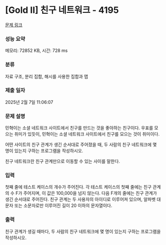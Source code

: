 # [Gold II] 친구 네트워크 - 4195 

[문제 링크](https://www.acmicpc.net/problem/4195) 

### 성능 요약

메모리: 72852 KB, 시간: 728 ms

### 분류

자료 구조, 분리 집합, 해시를 사용한 집합과 맵

### 제출 일자

2025년 2월 7일 11:06:07

### 문제 설명

<p>민혁이는 소셜 네트워크 사이트에서 친구를 만드는 것을 좋아하는 친구이다. 우표를 모으는 취미가 있듯이, 민혁이는 소셜 네트워크 사이트에서 친구를 모으는 것이 취미이다.</p>

<p>어떤 사이트의 친구 관계가 생긴 순서대로 주어졌을 때, 두 사람의 친구 네트워크에 몇 명이 있는지 구하는 프로그램을 작성하시오.</p>

<p>친구 네트워크란 친구 관계만으로 이동할 수 있는 사이를 말한다.</p>

### 입력 

 <p>첫째 줄에 테스트 케이스의 개수가 주어진다. 각 테스트 케이스의 첫째 줄에는 친구 관계의 수 F가 주어지며, 이 값은 100,000을 넘지 않는다. 다음 F개의 줄에는 친구 관계가 생긴 순서대로 주어진다. 친구 관계는 두 사용자의 아이디로 이루어져 있으며, 알파벳 대문자 또는 소문자로만 이루어진 길이 20 이하의 문자열이다.</p>

### 출력 

 <p>친구 관계가 생길 때마다, 두 사람의 친구 네트워크에 몇 명이 있는지 구하는 프로그램을 작성하시오.</p>

